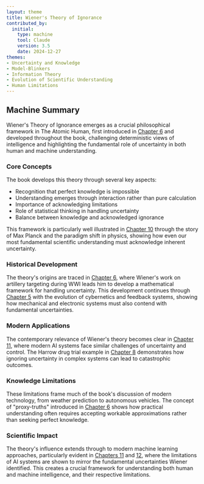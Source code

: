 ```yaml
---
layout: theme
title: Wiener's Theory of Ignorance
contributed_by:
  initial:
    type: machine
    tool: Claude
    version: 3.5
    date: 2024-12-27
themes:
- Uncertainty and Knowledge
- Model-Blinkers
- Information Theory
- Evolution of Scientific Understanding
- Human Limitations
---
```


<div class="machine-commentary" markdown=1>

## Machine Summary

Wiener's Theory of Ignorance emerges as a crucial philosophical framework in The Atomic Human, first introduced in [Chapter 6](/chapters/06-gremlin-of-uncertainty) and developed throughout the book, challenging deterministic views of intelligence and highlighting the fundamental role of uncertainty in both human and machine understanding.

### Core Concepts

The book develops this theory through several key aspects:
- Recognition that perfect knowledge is impossible
- Understanding emerges through interaction rather than pure calculation
- Importance of acknowledging limitations
- Role of statistical thinking in handling uncertainty
- Balance between knowledge and acknowledged ignorance

This framework is particularly well illustrated in [Chapter 10](/chapters/10-gaslighting) through the story of Max Planck and the paradigm shift in physics, showing how even our most fundamental scientific understanding must acknowledge inherent uncertainty.

### Historical Development

The theory's origins are traced in [Chapter 6](/chapters/06-gremlin-of-uncertainty), where Wiener's work on artillery targeting during WWI leads him to develop a mathematical framework for handling uncertainty. This development continues through [Chapter 5](/chapters/05-enlightenment) with the evolution of cybernetics and feedback systems, showing how mechanical and electronic systems must also contend with fundamental uncertainties.

### Modern Applications

The contemporary relevance of Wiener's theory becomes clear in [Chapter 11](/chapters/11-human-analogue-machines), where modern AI systems face similar challenges of uncertainty and control. The Harrow drug trial example in [Chapter 8](/chapters/08-system-zero) demonstrates how ignoring uncertainty in complex systems can lead to catastrophic outcomes.

### Knowledge Limitations

These limitations frame much of the book's discussion of modern technology, from weather prediction to autonomous vehicles. The concept of "proxy-truths" introduced in [Chapter 6](/chapters/06-gremlin-of-uncertainty) shows how practical understanding often requires accepting workable approximations rather than seeking perfect knowledge.

### Scientific Impact

The theory's influence extends through to modern machine learning approaches, particularly evident in [Chapters 11](/chapters/11-human-analogue-machines) and [12](/chapters/12-trust), where the limitations of AI systems are shown to mirror the fundamental uncertainties Wiener identified. This creates a crucial framework for understanding both human and machine intelligence, and their respective limitations.

</div>
